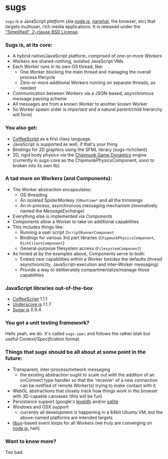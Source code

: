 # sugs

`sugs` is a JavaScript *platform* (ala [node.js](http://nodejs.org), [narwhal](http://nawwhaljs.org), the browser, etc) that targets multiuser, rich media applications. It is released under the ["Simplified", 2-clause BSD License](http://en.wikipedia.org/wiki/BSD_licenses#2-clause_license_.28.22Simplified_BSD_License.22_or_.22FreeBSD_License.22.29).

### Sugs is, at its core:

* A hybrid native/JavaScript platform, comprised of one-or-more _Workers_
* Workers are shared-nothing, isolated JavaScript VMs
* Each Worker runs in its own OS thread, like:
  - One Worker blocking the main thread and managing the overall process lifecycle
  - Zero-or-more additional Workers running on separate threads, as needed
* Communication between Workers via a JSON-based, asynchronous message passing scheme
* All messages are from a known Worker to another known Worker
* So Worker spawn order is important and a natural parent/child hierarchy will form)

### You also get:
* [CoffeeScript](http://coffee-script.org) as a first class language.
* JavaScript is supported as well, if that's your thing
* Bindings for 2D graphics using the SFML library (sugs-richclient)
* 2D, rigid body physics via the [Chipmunk Game Dynamics](http://code.google.com/p/chipmunk-physics/) engine (currently in sugs-core as the ChipmunkPhysicsComponent, soon to broken into its own lib)

### A tad more on Workers (and Components):

* The Worker abstraction encapsulates:
  - OS threading
  - An isolated SpiderMonkey `JSRuntime*` and all the trimmings
  - An in-process, asynchronuos messaging mechanism (innovatively named the _MessageExchange_)
* Everything else is implemented via _Components_
* Components allow a Worker to take on additional capabilities
* This includes things like:
  - Running a user script (`ScriptRunnerComponent`
  - Bindings for various 3rd part libraries (`ChipmunkPhysicsComponent`, `RichClientComponent`)
  - General-purpose filesystem access (`FilesystemComponent`)
* As hinted at by the examples above, Components serve to both:
  - Embed new capabilities within a Worker besides the defaults (thread asynchronicity, JavaScript-execution and inter-Worker messaging)
  - Provide a way to deliberately compartmentalize/manage those capabilities

### JavaScript libraries out-of-the-box

* [CoffeeScript](http://coffee-script.org) 1.1.1
* [Underscore.js](http://documentcloud.github.com/underscore/) 1.1.7
* [Sugar.js](http://sugarjs.com) 0.9.4

### You got a unit testing framework?

Hells yeah, we do. It's called `sugs-spec` and follows the rather blah but useful _Context/Specification_ format.

### Things that sugs should be all about at some point in the future:

* Transparent, inter-process/network messaging
  - the existing abstraction ought to scale out with the addition of an onConnect type handler so that the 'receiver' of a new connection can be notified of remote Worker(s) trying to make contact with it
* WebGL abstractions that closely track how things work in the browser with 3D-capable canvases (this will be fun)
* Persistance support (google's [leveldb](http://code.google.com/leveldb) and/or [sqlite](http://sqlite.org)
* Windows and OSX support
  - currently all development is happening in a 64bit Ubuntu VM, but the above-named platforms are intended targets
* [libuv](http://github.com/joyent/libuv)-based event loops for all Workers (we truly are converging on [node.js](http://nodejs.org), heh)

### Want to know more?

Too bad.

